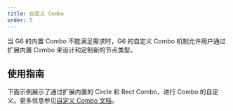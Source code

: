 ```yaml
---
title: 自定义 Combo
order: 5
---
```


当 G6 的内置 Combo 不能满足需求时，G6 的自定义 Combo 机制允许用户通过扩展内置 Combo 来设计和定制新的节点类型。

## 使用指南

下面示例展示了通过扩展内置的 Circle 和 Rect Combo，进行 Combo 的自定义。更多信息参见[自定义 Combo 文档](/zh/docs/manual/advanced/custom-combo)。
